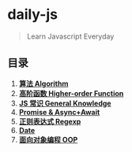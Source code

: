 # daily-js

> Learn Javascript Everyday

## 目录

1. **[算法 Algorithm](https://github.com/stephentian/daily-js/tree/master/01-Algorithm)**
2. **[高阶函数 Higher-order Function](https://github.com/stephentian/daily-js/tree/master/02-Higher-order%20Function)**
3. **[JS 常识 General Knowledge](https://github.com/stephentian/daily-js/tree/master/03-General%20Knowledge)**
4. **[Promise & Async+Await](https://github.com/stephentian/daily-js/tree/master/04-Promise%20%26%20Async%2BAwait)**
5. **[正则表达式 Regexp](https://github.com/stephentian/daily-js/tree/master/05-Regexp)**
6. **[Date](https://github.com/stephentian/daily-js/tree/master/06-Date)**
7. **[面向对象编程 OOP](https://github.com/stephentian/daily-js/tree/master/07-OOP)**
